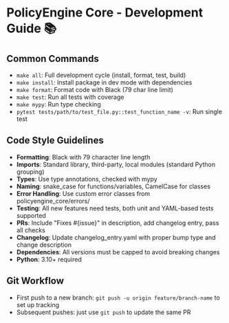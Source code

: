 # PolicyEngine Core - Development Guide 📚

## Common Commands
- `make all`: Full development cycle (install, format, test, build)
- `make install`: Install package in dev mode with dependencies
- `make format`: Format code with Black (79 char line limit)
- `make test`: Run all tests with coverage
- `make mypy`: Run type checking
- `pytest tests/path/to/test_file.py::test_function_name -v`: Run single test

## Code Style Guidelines
- **Formatting**: Black with 79 character line length
- **Imports**: Standard library, third-party, local modules (standard Python grouping)
- **Types**: Use type annotations, checked with mypy
- **Naming**: snake_case for functions/variables, CamelCase for classes
- **Error Handling**: Use custom error classes from policyengine_core/errors/
- **Testing**: All new features need tests, both unit and YAML-based tests supported
- **PRs**: Include "Fixes #{issue}" in description, add changelog entry, pass all checks
- **Changelog**: Update changelog_entry.yaml with proper bump type and change description
- **Dependencies**: All versions must be capped to avoid breaking changes
- **Python**: 3.10+ required

## Git Workflow
- First push to a new branch: `git push -u origin feature/branch-name` to set up tracking
- Subsequent pushes: just use `git push` to update the same PR